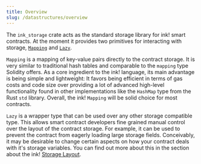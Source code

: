 ```yaml
---
title: Overview
slug: /datastructures/overview
---
```


The `ink_storage` crate acts as the standard storage library for ink! smart contracts.
At the moment it provides two primitives for interacting with storage, 
[`Mapping`](https://docs.rs/ink_storage/4.0.0-beta.1/ink_storage/struct.Mapping.html)
and [`Lazy`](https://docs.rs/ink_storage/4.0.0-beta.1/ink_storage/struct.Lazy.html).

`Mapping` is a mapping of key-value pairs directly to the contract storage. It is very 
similar to traditional hash tables and comparable to the `mapping` type Solidity offers.
As a core ingredient to the ink! language, its main advantage is being simple and 
lightweight: It favors being efficient in terms of gas costs and code size 
over providing a lot of advanced high-level functionality found in other implementations 
like the `HashMap` type from the Rust `std` library.
Overall, the ink! `Mapping` will be solid choice for most contracts.

`Lazy` is a wrapper type that can be used over any other storage compatible type. This  allows smart contract developers fine grained manual control over the layout of the 
contract storage. For example, it can be used to prevent the contract from eagerly 
loading large storage fields.
Conceivably, it may be desirable to change certain aspects on how your contract deals with 
it's storage variables. You can find out more about this in the section about the ink!
[Storage Layout](https://use.ink/versioned_docs/version-4.0.0-alpha.1/datastructures/storage-layout).
